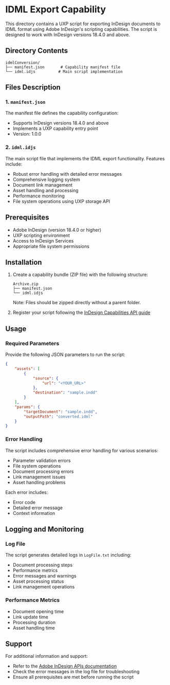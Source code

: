 # IDML Export Capability

This directory contains a UXP script for exporting InDesign documents to IDML format using Adobe InDesign's scripting capabilities. The script is designed to work with InDesign versions 18.4.0 and above.

## Directory Contents

```
idmlConversion/
├── manifest.json       # Capability manifest file
└── idml.idjs          # Main script implementation
```

## Files Description

### 1. `manifest.json`
The manifest file defines the capability configuration:
- Supports InDesign versions 18.4.0 and above
- Implements a UXP capability entry point
- Version: 1.0.0

### 2. `idml.idjs`
The main script file that implements the IDML export functionality. Features include:
- Robust error handling with detailed error messages
- Comprehensive logging system
- Document link management
- Asset handling and processing
- Performance monitoring
- File system operations using UXP storage API

## Prerequisites

- Adobe InDesign (version 18.4.0 or higher)
- UXP scripting environment
- Access to InDesign Services
- Appropriate file system permissions

## Installation

1. Create a capability bundle (ZIP file) with the following structure:
   ```
   Archive.zip  
   ├── manifest.json  
   └── idml.idjs
   ```
   Note: Files should be zipped directly without a parent folder.

2. Register your script following the [InDesign Capabilities API guide](https://developer.adobe.com/firefly-services/docs/indesign-apis/how-tos/working-with-capabilities-api/)

## Usage

### Required Parameters

Provide the following JSON parameters to run the script:

```json
{
    "assets": [
        {
            "source": {
                "url": "<YOUR_URL>"
            },
            "destination": "sample.indd"
        }
    ],
    "params": {
        "targetDocument": "sample.indd",
        "outputPath": "converted.idml"
    }
}
```

### Error Handling

The script includes comprehensive error handling for various scenarios:
- Parameter validation errors
- File system operations
- Document processing errors
- Link management issues
- Asset handling problems

Each error includes:
- Error code
- Detailed error message
- Context information

## Logging and Monitoring

### Log File
The script generates detailed logs in `LogFile.txt` including:
- Document processing steps
- Performance metrics
- Error messages and warnings
- Asset processing status
- Link management operations

### Performance Metrics
- Document opening time
- Link update time
- Processing duration
- Asset handling time

## Support

For additional information and support:
- Refer to the [Adobe InDesign APIs documentation](https://developer.adobe.com/firefly-services/docs/indesign-apis/)
- Check the error messages in the log file for troubleshooting
- Ensure all prerequisites are met before running the script
